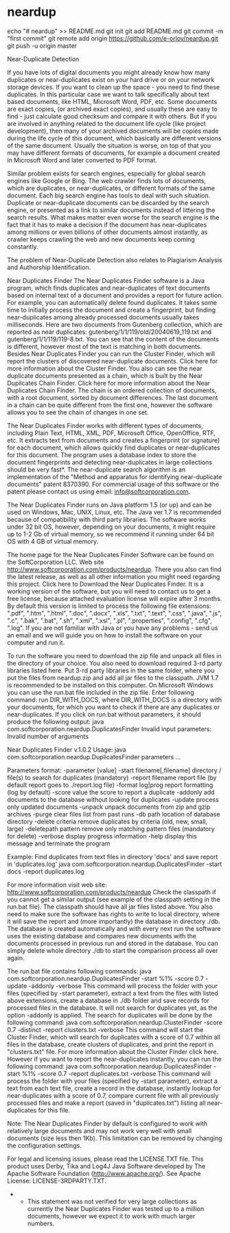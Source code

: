 # neardup
echo "# neardup" >> README.md
git init
git add README.md
git commit -m "first commit"
git remote add origin https://github.com/e-orlov/neardup.git
git push -u origin master

Near-Duplicate Detection

If you have lots of digital documents you might already know how many duplicates or near-duplicates exist on your hard drive or on your network storage devices. If you want to clean up the space - you need to find these duplicates. In this particular case we want to talk specifically about text based documents, like HTML, Microsoft Word, PDF, etc. Some documents are exact copies, (or archived exact copies), and usually these are easy to find - just calculate good checksum and compare it with others. But if you are involved in anything related to the document life cycle (like project development), then many of your archived documents will be copies made during the life cycle of this document, which basically are different versions of the same document. Usually the situation is worse, on top of that you may have different formats of documents, for example a document created in Microsoft Word and later converted to PDF format. 

Similar problem exists for search engines, especially for global search engines like Google or Bing. The web crawler finds lots of documents, which are duplicates, or near-duplicates, or different formats of the same document. Each big search engine has tools to deal with such situation. Duplicate or near-duplicate documents can be discarded by the search engine, or presented as a link to similar documents instead of littering the search results. What makes matter even worse for the search engine is the fact that it has to make a decision if the document has near-duplicates among millions or even billions of other documents almost instantly, as crawler keeps crawling the web and new documents keep coming constantly. 

The problem of Near-Duplicate Detection also relates to Plagiarism Analysis and Authorship Identification. 

Near Duplicates Finder
The Near Duplicates Finder software is a Java program, which finds duplicates and near-duplicates of text documents based on internal text of a document and provides a report for future action. For example, you can automatically delete found duplicates. It takes some time to initially process the document and create a fingerprint, but finding near-duplicates among already processed documents usually takes milliseconds. 
Here are two documents from Gutenberg collection, which are reported as near duplicates: gutenberg/1/1/119/old/20040619_119.txt and gutenberg/1/1/119/119-8.txt. 
You can see that the content of the documents is different, however most of the text is matching in both documents. 
Besides Near Duplicates Finder you can run the Cluster Finder, which will report the clusters of discovered near-duplicate documents. Click here for more information about the Cluster Finder. You also can see the near duplicate documents presented as a chain, which is built by the Near Dupilcates Chain Finder. Click here for more information about the Near Duplicates Chain Finder. The chain is an ordered collection of documents, with a root document, sorted by document differences. The last document in a chain can be quite different from the first one, however the software allows you to see the chain of changes in one set. 

The Near Duplicates Finder works with different types of documents, including Plain Text, HTML, XML, PDF, Microsoft Office, OpenOffice, RTF, etc. It extracts text from documents and creates a fingerprint (or signature) for each document, which allows quickly find duplicates or near-duplicates for this document. The program uses a database index to store the document fingerprints and detecting near-duplicates in large collections should be very fast*. The near-duplicate search algorithm is an implementation of the "Method and apparatus for identifying near-duplicate documents" patent 8370390. For commercial usage of this software or the patent please contact us using email: info@softcorporation.com. 

The Near Duplicates Finder runs on Java platform 1.5 (or up) and can be used on Windows, Mac, UNIX, Linux, etc. The Java ver 1.7 is recommended because of compatibility with third party libraries. The software works under 32 bit OS, however, depending on your documents, it might require up to 1-2 Gb of virtual memory, so we recommend it running under 64 bit OS with 4 GB of virtual memory. 

The home page for the Near Duplicates Finder Software can be found on the SoftCorporation LLC. Web site http://www.softcorporation.com/products/neardup. There you also can find the latest release, as well as all other information you might need regarding this project. 
Click here to Download the Near Duplicates Finder. It is a working version of the software, but you will need to contact us to get a free license, because attached evaluation license will expire after 3 months. By default this version is limited to process the following file extensions: ".pdf", ".htm", ".html", ".doc", ".docx", ".xls", ".txt", ".text", ".css", ".java", ".js", ".c", ".bak", ".bat", ".sh", ".xml", ".xsl", ".pl", ".properties", ".config", ".cfg", ".log". If you are not familiar with Java or you have any problems - send us an email and we will guide you on how to install the software on your computer and run it. 

To run the software you need to download the zip file and unpack all files in the directory of your choice. You also need to download required 3-rd party libraries listed here. Put 3-rd party libraries in the same folder, where you put the files from neardup.zip and add all jar files to the classpath. JVM 1.7 is recommended to be installed on this computer. On Microsoft Windows you can use the run.bat file included in the zip file. Enter following command: run DIR_WITH_DOCS, where DIR_WITH_DOCS is a directory with your documents, for which you want to check if there are any duplicates or near-duplicates. If you click on run.bat without parameters, it should produce the following output: 
java com.softcorporation.neardup.DuplicatesFinder
Invalid input parameters: Invalid number of arguments

Near Duplicates Finder v.1.0.2
Usage: java com.softcorporation.neardup.DuplicatesFinder parameters ...

Parameters format: -parameter [value]
    -start filename[,filename]  directory / file(s) to search for duplicates (mandatory)
    -report filename            report file (by default report goes to ./report.log file)
    -format log|prog            report formatting (log by default)
    -score value                the score to report a duplicate
    -addonly                    add documents to the database without looking for duplicates
    -update                     process only updated documents
    -unpack                     unpack documents from zip and gzip archives
    -purge                      clear files list from past runs
    -db path                    location of database directory
    -delete criteria            remove duplicates by criteria (old, new, small, large)
    -deletepath pattern         remove only matching pattern files (mandatory for delete)
    -verbose                    display progress information
    -help                       display this message and terminate the program

Example: Find duplicates from text files in directory 'docs' and save report in 'duplicates.log'
    java com.softcorporation.neardup.DuplicatesFinder -start docs -report duplicates.log

For more information visit web site: http://www.softcorporation.com/products/neardup
Check the classpath if you cannot get a similar output (see example of the classpath setting in the run.bat file). The classpath should have all jar files listed above. You also need to make sure the software has rights to write to local directory, where it will save the report and (more importantly) the database in directory ./db. The database is created automatically and with every next run the software uses the existing database and compares new documents with the documents processed in previous run and stored in the database. You can simply delete whole directory ./db to start the comparison process all over again. 

The run.bat file contains following commands: 
java com.softcorporation.neardup.DuplicatesFinder -start %1% -score 0.7 -update -addonly -verbose 
This command will process the folder with your files (specified by -start parameter), extract a text from the files with listed above extensions, create a database in ./db folder and save records for processed files in the database. It will not search for duplicates yet, as the option -addonly is applied. The search for duplicates will be done by the following command: 
java com.softcorporation.neardup.ClusterFinder -score 0.7 -distinct -report clusters.txt -verbose 
This command will start the Cluster Finder, which will search for duplicates with a score of 0.7 within all files in the database, create clusters of duplicates, and print the report in "clusters.txt" file. For more information about the Cluster Finder click here. 
However if you want to report the near-duplicates instantly, you can run the following command: 
java com.softcorporation.neardup.DuplicatesFinder -start %1% -score 0.7 -report duplicates.txt -verbose 
This command will process the folder with your files (specified by -start parameter), extract a text from each text file, create a record in the database, instantly lookup for near-duplicates with a score of 0.7, compare current file with all previously processed files and make a report (saved in "duplicates.txt") listing all near-duplicates for this file. 

Note: The Near Duplicates Finder by default is configured to work with relatively large documents and may not work very well with small documents (size less then 1Kb). This limitation can be removed by changing the configuration settings. 

For legal and licensing issues, please read the LICENSE.TXT file. This product uses Derby, Tika and Log4J Java Software developed by The Apache Software Foundation (http://www.apache.org/). See Apache License: LICENSE-3RDPARTY.TXT. 

* - This statement was not verified for very large collections as currently the Near Duplicates Finder was tested up to a million documents, however we expect it to work with much larger numbers. 

